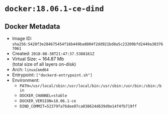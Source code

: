 # `docker:18.06.1-ce-dind`

## Docker Metadata

- Image ID: `sha256:5420f3e284675454f16b449ba8004f2dd921bd8a5c23209bfd2449a303767061`
- Created: `2018-08-30T21:47:37.5388161Z`
- Virtual Size: ~ 164.87 Mb  
  (total size of all layers on-disk)
- Arch: `linux`/`amd64`
- Entrypoint: `["dockerd-entrypoint.sh"]`
- Environment:
  - `PATH=/usr/local/sbin:/usr/local/bin:/usr/sbin:/usr/bin:/sbin:/bin`
  - `DOCKER_CHANNEL=stable`
  - `DOCKER_VERSION=18.06.1-ce`
  - `DIND_COMMIT=52379fa76dee07ca038624d639d9e14f4fb719ff`
